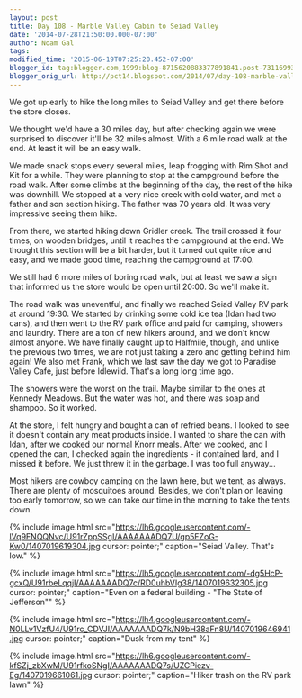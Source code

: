 ```yaml
---
layout: post
title: Day 108 - Marble Valley Cabin to Seiad Valley
date: '2014-07-28T21:50:00.000-07:00'
author: Noam Gal
tags:
modified_time: '2015-06-19T07:25:20.452-07:00'
blogger_id: tag:blogger.com,1999:blog-8715620883377891841.post-7311699354792883031
blogger_orig_url: http://pct14.blogspot.com/2014/07/day-108-marble-valley-cabin-to-seiad.html
---
```


We got up early to hike the long miles to Seiad Valley and get there before the store closes.

We thought we'd have a 30 miles day, but after checking again we were surprised to discover it'll be 32 miles almost. With a 6 mile road walk at the end. At least it will be an easy walk.

We made snack stops every several miles, leap frogging with Rim Shot and Kit for a while. They were planning to stop at the campground before the road walk. After some climbs at the beginning of the day, the rest of the hike was downhill. We stopped at a very nice creek with cold water, and met a father and son section hiking. The father was 70 years old. It was very impressive seeing them hike.

From there, we started hiking down Gridler creek. The trail crossed it four times, on wooden bridges, until it reaches the campground at the end. We thought this section will be a bit harder, but it turned out quite nice and easy, and we made good time, reaching the campground at 17:00.

We still had 6 more miles of boring road walk, but at least we saw a sign that informed us the store would be open until 20:00. So we'll make it.

The road walk was uneventful, and finally we reached Seiad Valley RV park at around 19:30. We started by drinking some cold ice tea (Idan had two cans), and then went to the RV park office and paid for camping, showers and laundry. There are a ton of new hikers around, and we don't know almost anyone. We have finally caught up to Halfmile, though, and unlike the previous two times, we are not just taking a zero and getting behind him again! We also met Frank, which we last saw the day we got to Paradise Valley Cafe, just before Idlewild. That's a long long time ago.

The showers were the worst on the trail. Maybe similar to the ones at Kennedy Meadows. But the water was hot, and there was soap and shampoo. So it worked.

At the store, I felt hungry and bought a can of refried beans. I looked to see it doesn't contain any meat products inside. I wanted to share the can with Idan, after we cooked our normal Knorr meals. After we cooked, and I opened the can, I checked again the ingredients - it contained lard, and I missed it before. We just threw it in the garbage. I was too full anyway...

Most hikers are cowboy camping on the lawn here, but we tent, as always. There are plenty of mosquitoes around. Besides, we don't plan on leaving too early tomorrow, so we can take our time in the morning to take the tents down.

{% include image.html src="https://lh6.googleusercontent.com/-lVq9FNQQNvc/U91rZppSSgI/AAAAAAADQ7U/gp5FZoG-Kw0/1407019619304.jpg cursor: pointer;" caption="Seiad Valley. That's low." %}

{% include image.html src="https://lh5.googleusercontent.com/-dg5HcP-gcxQ/U91rbeLqqjI/AAAAAAADQ7c/RD0uhbVIg38/1407019632305.jpg cursor: pointer;" caption="Even on a federal building - &quot;The State of Jefferson&quot;" %}

{% include image.html src="https://lh4.googleusercontent.com/-N0LLv1VzfU4/U91rc_CDVJI/AAAAAAADQ7k/N9bH38aFn8U/1407019646941.jpg cursor: pointer;" caption="Dusk from my tent" %}

{% include image.html src="https://lh6.googleusercontent.com/-kfSZj_zbXwM/U91rfkoSNgI/AAAAAAADQ7s/UZCPiezv-Eg/1407019661061.jpg cursor: pointer;" caption="Hiker trash on the RV park lawn" %}
